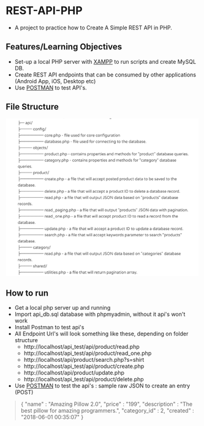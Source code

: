 # REST-API-PHP
* A project to practice how to Create A Simple REST API in PHP.

## Features/Learning Objectives
* Set-up a local PHP server with [XAMPP](https://www.apachefriends.org/download.html) to run scripts and create MySQL DB.
* Create REST API endpoints that can be consumed by other applications (Android App, iOS, Desktop etc)
* Use [POSTMAN](https://www.postman.com/downloads/) to test API's.

## File Structure
![Project_File_Structure](file-structure.png) 

## How to run
* Get a local php server up and running
* Import api_db.sql database with phpmyadmin, without it api's won't work 
* Install Postman to test api's
* All Endpoint Url's will look something like these, depending on folder structure
    * http://localhost/api_test/api/product/read.php
    * http://localhost/api_test/api/product/read_one.php 
    * http://localhost/api/product/search.php?s=shirt 
    * http://localhost/api_test/api/product/create.php 
    * http://localhost/api/product/update.php 
    * http://localhost/api_test/api/product/delete.php
* Use [POSTMAN](https://www.postman.com/downloads/) to test the api's : sample raw JSON to create an entry (POST)
> {
    "name" : "Amazing Pillow 2.0",
    "price" : "199",
    "description" : "The best pillow for amazing programmers.",
    "category_id" : 2,
    "created" : "2018-06-01 00:35:07"
}



